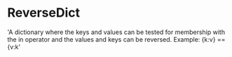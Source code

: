 # ReverseDict
'A dictionary where the keys and values can be tested for membership with the in operator and the values and keys can be reversed. Example: {k:v} == {v:k'
